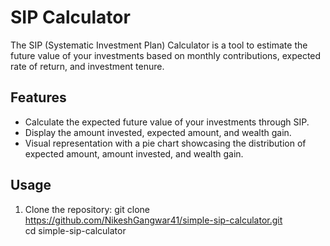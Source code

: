 # SIP Calculator

The SIP (Systematic Investment Plan) Calculator is a tool to estimate the future value of your investments based on monthly contributions, expected rate of return, and investment tenure.

## Features

- Calculate the expected future value of your investments through SIP.
- Display the amount invested, expected amount, and wealth gain.
- Visual representation with a pie chart showcasing the distribution of expected amount, amount invested, and wealth gain.

## Usage

1. Clone the repository:
   git clone https://github.com/NikeshGangwar41/simple-sip-calculator.git<br>
   cd simple-sip-calculator
